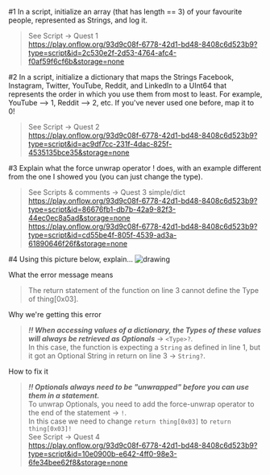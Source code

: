 #1 In a script, initialize an array (that has length == 3) of your favourite people, represented as Strings, and log it.
> See Script -> Quest 1  
> https://play.onflow.org/93d9c08f-6778-42d1-bd48-8408c6d523b9?type=script&id=2c530e2f-2d53-4764-afc4-f0af59f6cf6b&storage=none

#2 In a script, initialize a dictionary that maps the Strings Facebook, Instagram, Twitter, YouTube, Reddit, and LinkedIn to a UInt64 that represents the order in which you use them from most to least. For example, YouTube --> 1, Reddit --> 2, etc. If you've never used one before, map it to 0!
> See Script -> Quest 2  
> https://play.onflow.org/93d9c08f-6778-42d1-bd48-8408c6d523b9?type=script&id=ac9df7cc-231f-4dac-825f-4535135bce35&storage=none

#3 Explain what the force unwrap operator ! does, with an example different from the one I showed you (you can just change the type).
> See Scripts & comments -> Quest 3 simple/dict  
> https://play.onflow.org/93d9c08f-6778-42d1-bd48-8408c6d523b9?type=script&id=86676fb1-db7b-42a9-82f3-44ec0ec8a5ad&storage=none  
> https://play.onflow.org/93d9c08f-6778-42d1-bd48-8408c6d523b9?type=script&id=cd55be4f-805f-4539-ad3a-61890646f26f&storage=none  

#4 Using this picture below, explain...
<img src="https://github.com/Keukendeur/Flow-Zero-to-Jacob/blob/main/chapter2/images/wrongcode.png" alt="drawing" size="200" />

What the error message means
> The return statement of the function on line 3 cannot define the Type of thing[0x03].

Why we're getting this error
> _**!! When accessing values of a dictionary, the Types of these values will always be retrieved as Optionals**_ -> ``<Type>?``.  
> In this case, the function is expecting a ``String`` as defined in line 1, but it got an Optional String in return on line 3 -> ``String?``.

How to fix it
> _**!! Optionals always need to be "unwrapped" before you can use them in a statement.**_  
> To unwrap Optionals, you need to add the force-unwrap operator to the end of the statement -> ``!``.  
> In this case we need to change ``return thing[0x03]`` to ``return thing[0x03]!``  
> See Script -> Quest 4  
> https://play.onflow.org/93d9c08f-6778-42d1-bd48-8408c6d523b9?type=script&id=10e0900b-e642-4ff0-98e3-6fe34bee62f8&storage=none

